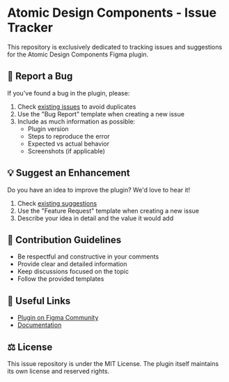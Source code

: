 # Atomic Design Components - Issue Tracker

This repository is exclusively dedicated to tracking issues and suggestions for the Atomic Design Components Figma plugin.

## 🐛 Report a Bug

If you've found a bug in the plugin, please:

1. Check [existing issues](../../issues) to avoid duplicates
2. Use the "Bug Report" template when creating a new issue
3. Include as much information as possible:
   - Plugin version
   - Steps to reproduce the error
   - Expected vs actual behavior
   - Screenshots (if applicable)

## 💡 Suggest an Enhancement

Do you have an idea to improve the plugin? We'd love to hear it!

1. Check [existing suggestions](../../issues?q=is%3Aissue+label%3Aenhancement)
2. Use the "Feature Request" template when creating a new issue
3. Describe your idea in detail and the value it would add

## 📝 Contribution Guidelines

- Be respectful and constructive in your comments
- Provide clear and detailed information
- Keep discussions focused on the topic
- Follow the provided templates

## 🔗 Useful Links

- [Plugin on Figma Community](https://www.figma.com/community/plugin/[YOUR-ID-HERE])
- [Documentation](https://www.figma.com/community/plugin/[YOUR-ID-HERE])

## ⚖️ License

This issue repository is under the MIT License. The plugin itself maintains its own license and reserved rights.
